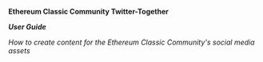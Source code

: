 **Ethereum Classic Community Twitter-Together**

***User Guide***

*How to create content for the Ethereum Classic Community's social media assets*

